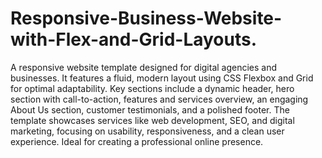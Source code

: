 # Responsive-Business-Website-with-Flex-and-Grid-Layouts.
A responsive website template designed for digital agencies and businesses. It features a fluid, modern layout using CSS Flexbox and Grid for optimal adaptability. Key sections include a dynamic header, hero section with call-to-action, features and services overview, an engaging About Us section, customer testimonials, and a polished footer. The template showcases services like web development, SEO, and digital marketing, focusing on usability, responsiveness, and a clean user experience. Ideal for creating a professional online presence.
